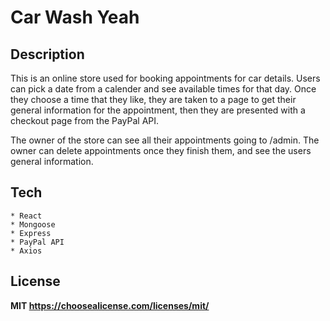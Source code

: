 # Car Wash Yeah

## Description

This is an online store used for booking appointments for car details. Users can pick a date from a calender and see available times for that day. Once they choose a time that they like, they are taken to a page to get their general information for the appointment, then they are presented with a checkout page from the PayPal API. 

The owner of the store can see all their appointments going to /admin. The owner can delete appointments once they finish them, and see the users general information.

## Tech

    * React
    * Mongoose
    * Express
    * PayPal API
    * Axios

## License

**MIT https://choosealicense.com/licenses/mit/**